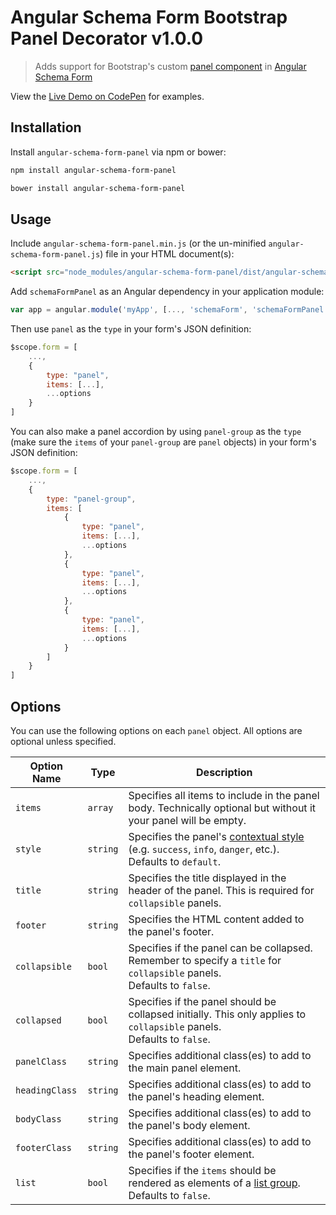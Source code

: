 # Angular Schema Form Bootstrap Panel Decorator v1.0.0

> Adds support for Bootstrap's custom [panel component](https://getbootstrap.com/docs/3.3/components/#panels) in [Angular Schema Form](https://github.com/json-schema-form/angular-schema-form)

View the <a href="https://codepen.io/rthaut/full/xzReMB/">Live Demo on CodePen</a> for examples.

## Installation

Install `angular-schema-form-panel` via npm or bower:

```sh
npm install angular-schema-form-panel
```

```sh
bower install angular-schema-form-panel
```

## Usage

Include `angular-schema-form-panel.min.js` (or the un-minified `angular-schema-form-panel.js`) file in your HTML document(s):

```html
<script src="node_modules/angular-schema-form-panel/dist/angular-schema-form-panel.min.js"></script>
```

Add `schemaFormPanel` as an Angular dependency in your application module:

```js
var app = angular.module('myApp', [..., 'schemaForm', 'schemaFormPanel']);
```

Then use `panel` as the `type` in your form's JSON definition:

```js
$scope.form = [
    ...,
    {
        type: "panel",
        items: [...],
        ...options
    }
]
```

You can also make a panel accordion by using `panel-group` as the `type` (make sure the `items` of your `panel-group` are `panel` objects) in your form's JSON definition:

```js
$scope.form = [
    ...,
    {
        type: "panel-group",
        items: [
            {
                type: "panel",
                items: [...],
                ...options
            },
            {
                type: "panel",
                items: [...],
                ...options
            },
            {
                type: "panel",
                items: [...],
                ...options
            }
        ]
    }
]
```

## Options

You can use the following options on each `panel` object. All options are optional unless specified.

| Option Name    | Type     | Description |
| -------------- | -------- | ----------- |
| `items`        | `array`  | Specifies all items to include in the panel body. Technically optional but without it your panel will be empty. |
| `style`        | `string` | Specifies the panel's [contextual style](https://getbootstrap.com/docs/3.3/components/#panels-alternatives) (e.g. `success`, `info`, `danger`, etc.). <br> Defaults to `default`. |
| `title`        | `string` | Specifies the title displayed in the header of the panel. This is required for `collapsible` panels. |
| `footer`       | `string` | Specifies the HTML content added to the panel's footer. |
| `collapsible`  | `bool`   | Specifies if the panel can be collapsed. Remember to specify a `title` for `collapsible` panels. <br> Defaults to `false`. |
| `collapsed`    | `bool`   | Specifies if the panel should be collapsed initially. This only applies to `collapsible` panels. <br> Defaults to `false`. |
| `panelClass`   | `string` | Specifies additional class(es) to add to the main panel element. |
| `headingClass` | `string` | Specifies additional class(es) to add to the panel's heading element. |
| `bodyClass`    | `string` | Specifies additional class(es) to add to the panel's body element. |
| `footerClass`  | `string` | Specifies additional class(es) to add to the panel's footer element. |
| `list`         | `bool`   | Specifies if the `items` should be rendered as elements of a [list group](https://getbootstrap.com/docs/3.3/components/#panels-list-group). <br> Defaults to `false`. |
